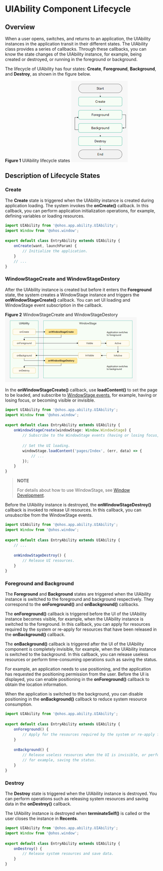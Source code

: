 # UIAbility Component Lifecycle


## Overview

When a user opens, switches, and returns to an application, the UIAbility instances in the application transit in their different states. The UIAbility class provides a series of callbacks. Through these callbacks, you can know the state changes of the UIAbility instance, for example, being created or destroyed, or running in the foreground or background.

The lifecycle of UIAbility has four states: **Create**, **Foreground**, **Background**, and **Destroy**, as shown in the figure below.

**Figure 1** UIAbility lifecycle states 
<img src="figures/Ability-Life-Cycle.png" alt="Ability-Life-Cycle" style="zoom:50%;" />


## Description of Lifecycle States


### Create

The **Create** state is triggered when the UIAbility instance is created during application loading. The system invokes the **onCreate()** callback. In this callback, you can perform application initialization operations, for example, defining variables or loading resources.


```ts
import UIAbility from '@ohos.app.ability.UIAbility';
import Window from '@ohos.window';

export default class EntryAbility extends UIAbility {
    onCreate(want, launchParam) {
        // Initialize the application.
    }
    // ...
}
```


### WindowStageCreate and WindowStageDestory

After the UIAbility instance is created but before it enters the **Foreground** state, the system creates a WindowStage instance and triggers the **onWindowStageCreate()** callback. You can set UI loading and WindowStage event subscription in the callback.

**Figure 2** WindowStageCreate and WindowStageDestory 
<img src="figures/Ability-Life-Cycle-WindowStage.png" alt="Ability-Life-Cycle-WindowStage" style="zoom:50%;" />

In the **onWindowStageCreate()** callback, use **loadContent()** to set the page to be loaded, and subscribe to [WindowStage events](../reference/apis/js-apis-window.md#windowstageeventtype9), for example, having or losing focus, or becoming visible or invisible.

```ts
import UIAbility from '@ohos.app.ability.UIAbility';
import Window from '@ohos.window';

export default class EntryAbility extends UIAbility {
    onWindowStageCreate(windowStage: Window.WindowStage) {
        // Subscribe to the WindowStage events (having or losing focus, or becoming visible or invisible).

        // Set the UI loading.
        windowStage.loadContent('pages/Index', (err, data) => {
            // ...
        });
    }
}
```

> **NOTE**
>
> For details about how to use WindowStage, see [Window Development](../windowmanager/application-window-stage.md).

Before the UIAbility instance is destroyed, the **onWindowStageDestroy()** callback is invoked to release UI resources. In this callback, you can unsubscribe from the WindowStage events.


```ts
import UIAbility from '@ohos.app.ability.UIAbility';
import Window from '@ohos.window';

export default class EntryAbility extends UIAbility {
    // ...

    onWindowStageDestroy() {
        // Release UI resources.
    }
}
```


### Foreground and Background

The **Foreground** and **Background** states are triggered when the UIAbility instance is switched to the foreground and background respectively. They correspond to the **onForeground()** and **onBackground()** callbacks.

The **onForeground()** callback is triggered before the UI of the UIAbility instance becomes visible, for example, when the UIAbility instance is switched to the foreground. In this callback, you can apply for resources required by the system or re-apply for resources that have been released in the **onBackground()** callback.

The **onBackground()** callback is triggered after the UI of the UIAbility component is completely invisible, for example, when the UIAbility instance is switched to the background. In this callback, you can release useless resources or perform time-consuming operations such as saving the status.

For example, an application needs to use positioning, and the application has requested the positioning permission from the user. Before the UI is displayed, you can enable positioning in the **onForeground()** callback to obtain the location information.

When the application is switched to the background, you can disable positioning in the **onBackground()** callback to reduce system resource consumption.


```ts
import UIAbility from '@ohos.app.ability.UIAbility';

export default class EntryAbility extends UIAbility {
    onForeground() {
        // Apply for the resources required by the system or re-apply for the resources released in onBackground().
    }

    onBackground() {
        // Release useless resources when the UI is invisible, or perform time-consuming operations in this callback,
        // for example, saving the status.
    }
}
```


### Destroy

The **Destroy** state is triggered when the UIAbility instance is destroyed. You can perform operations such as releasing system resources and saving data in the **onDestroy()** callback.

The UIAbility instance is destroyed when **terminateSelf()** is called or the user closes the instance in **Recents**.

```ts
import UIAbility from '@ohos.app.ability.UIAbility';
import Window from '@ohos.window';

export default class EntryAbility extends UIAbility {
    onDestroy() {
        // Release system resources and save data.
    }
}
```
